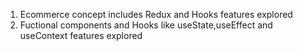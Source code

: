 1. Ecommerce  concept includes Redux and Hooks features explored
2. Fuctional components and Hooks like useState,useEffect and useContext features explored
